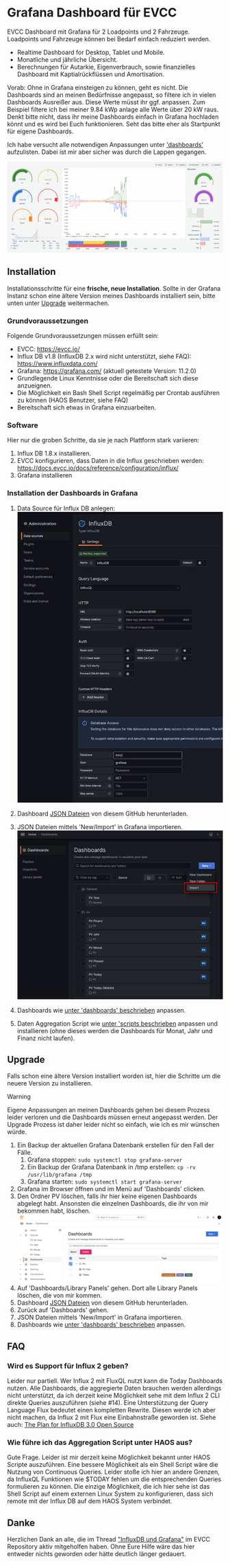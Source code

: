 # Grafana Dashboard für EVCC

EVCC Dashboard mit Grafana für 2 Loadpoints und 2 Fahrzeuge. Loadpoints und Fahrzeuge können bei Bedarf einfach reduziert werden.

- Realtime Dashboard for Desktop, Tablet und Mobile.
- Monatliche und jährliche Übersicht.
- Berechnungen für Autarkie, Eigenverbrauch, sowie finanzielles Dashboard mit Kaptialrückflüssen und Amortisation.


Vorab: Ohne in Grafana einsteigen zu können, geht es nicht. Die Dashboards sind an meinen Bedürfnisse angepasst, so filtere ich in vielen Dashboards Ausreißer aus. Diese Werte müsst ihr ggf. anpassen. Zum Beispiel filtere ich bei meiner 9.84 kWp anlage alle Werte über 20 kW raus. Denkt bitte nicht, dass ihr meine Dashboards einfach in Grafana hochladen könnt und es wird bei Euch funktionieren. Seht das bitte eher als Startpunkt für eigene Dashboards.

Ich habe versucht alle notwendigen Anpassungen unter ['dashboards'](dashboards/README.md) aufzulisten. Dabei ist mir aber sicher was durch die Lappen gegangen.

![PV Today Screenshot](dashboards/img/today.png)


## Installation

Installationsschritte für eine **frische, neue Installation**. Sollte in der Grafana Instanz schon eine ältere Version meines Dashboards installiert sein, bitte unten unter [Upgrade](#upgrade) weitermachen.

### Grundvoraussetzungen

Folgende Grundvoraussetzungen müssen erfüllt sein:

- EVCC: https://evcc.io/
- Influx DB v1.8 (InfluxDB 2.x wird nicht unterstützt, siehe FAQ): https://www.influxdata.com/
- Grafana: https://grafana.com/ (aktuell getestete Version: 11.2.0)
- Grundlegende Linux Kenntnisse oder die Bereitschaft sich diese anzueignen.
- Die Möglichkeit ein Bash Shell Script regelmäßig per Crontab ausführen zu können (HAOS Benutzer, siehe FAQ)
- Bereitschaft sich etwas in Grafana einzuarbeiten.


### Software

Hier nur die groben Schritte, da sie je nach Plattform stark variieren:

1. Influx DB 1.8.x installieren.
3. EVCC konfigurieren, dass Daten in die Influx geschrieben werden: https://docs.evcc.io/docs/reference/configuration/influx/
4. Grafana installieren

### Installation der Dashboards in Grafana

1. Data Source für Influx DB anlegen:
![Data Source anlegen](./img/create-datasource.png)

2. Dashboard [JSON Dateien](./dashboards) von diesem GitHub herunterladen.

3. JSON Dateien mittels 'New/Import' in Grafana importieren.
![Import](./img/import.png)

4. Dashboards wie [unter 'dashboards' beschrieben](./dashboards/README.md) anpassen.

5. Daten Aggregation Script wie [unter 'scripts beschrieben](./scripts/README.md) anpassen und installieren (ohne dieses werden die Dashboards für Monat, Jahr und Finanz nicht laufen).

## Upgrade

Falls schon eine ältere Version installiert worden ist, hier die Schritte um die neuere Version zu installieren.

> [!WARNING]
> Eigene Anpassungen an meinen Dashboards gehen bei diesem Prozess leider verloren und die Dashboards müssen erneut angepasst werden. Der Upgrade Prozess ist daher leider nicht so einfach, wie ich es mir wünschen würde.

1. Ein Backup der aktuellen Grafana Datenbank erstellen für den Fall der Fälle.
   1. Grafana stoppen: `sudo systemctl stop grafana-server`
   2. Ein Backup der Grafana Datenbank in /tmp erstellen: `cp -rv /usr/lib/grafana /tmp`
   3. Grafana starten: `sudo systemctl start grafana-server`
2. Grafana im Browser öffnen und im Menü auf 'Dashboards' clicken.
3. Den Ordner PV löschen, falls ihr hier keine eigenen Dashboards abgelegt habt. Ansonsten die einzelnen Dashboards, die ihr von mir bekommen habt, löschen.
   ![PV Ordner löschen](./img/delete-pv-folder.png)
4. Auf 'Dashboards/Library Panels' gehen. Dort alle Library Panels löschen, die von mir kommen.
5. Dashboard [JSON Dateien](./dashboards) von diesem GitHub herunterladen.
6. Zurück auf 'Dashboards' gehen.
7. JSON Dateien mittels 'New/Import' in Grafana importieren.
8. Dashboards wie [unter 'dashboards' beschrieben](./dashboards/README.md) anpassen.




## FAQ

### Wird es Support für Influx 2 geben?

Leider nur partiell. Wer Influx 2 mit FluxQL nutzt kann die Today Dashboards nutzen. Alle Dashboards, die aggregierte Daten brauchen werden allerdings nicht unterstützt, da ich derzeit keine Möglichkeit sehe mit dem Influx 2 CLI direkte Queries auszuführen (siehe #14). Eine Unterstützung der Query Language Flux bedeutet einen kompletten Rewrite. Diesen werde ich aber nicht machen, da Influx 2 mit Flux eine Einbahnstraße geworden ist. Siehe auch: [The Plan for InfluxDB 3.0 Open Source](https://www.influxdata.com/blog/the-plan-for-influxdb-3-0-open-source/)

### Wie führe ich das Aggregation Script unter HAOS aus?

Gute Frage. Leider ist mir derzeit keine Möglichkeit bekannt unter HAOS Scripte auszuführen. Eine bessere Möglichkeit als ein Shell Script wäre die Nutzung von Continuous Queries. Leider stoße ich hier an andere Grenzen, da InfluxQL Funktionen wie $TODAY fehlen um die entsprechenden Queries formulieren zu können. Die einzige Möglichkeit, die ich hier sehe ist das Shell Script auf einem externen Linux System zu konfigurieren, dass sich remote mit der Influx DB auf dem HAOS System verbindet.

## Danke

Herzlichen Dank an alle, die im Thread ["InfluxDB und Grafana"](https://github.com/evcc-io/evcc/discussions/4213) im EVCC Repository aktiv mitgeholfen haben. Ohne Eure Hilfe wäre das hier entweder nichts geworden oder hätte deutlich länger gedauert.
